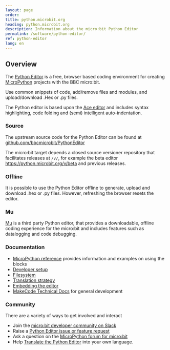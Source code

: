 ```yaml
---
layout: page
order:
title: python.microbit.org
heading: python.microbit.org
description: Information about the micro:bit Python Editor
permalink: /software/python-editor/
ref: python-editor
lang: en
---
```

## Overview
The [Python Editor](htps://python.microbit.org) is a free, browser based coding environment for creating [MicroPython](../micropython/) projects with the BBC micro:bit.

Use common snippets of code, add/remove files and modules, and upload/download .Hex or .py files.

The Python editor is based upon the [Ace editor](http://ace.c9.io) and includes syntax highlighting, code folding and (semi) intelligent auto-indentation.

### Source
The upstream source code for the Python Editor can be found at [github.com/bbcmicrobit/PythonEditor](https://github.com/bbcmicrobit/PythonEditor)

The micro:bit target depends a closed source versioner repository that facilitates releases at `/v/`, for example the beta editor https://python.microbit.org/v/beta and previous releases.

### Offline
It is possible to use the Python Editor offline to generate, upload and download .hex or .py files. However, refreshing the browser resets the editor.

### Mu
[Mu](http://codewith.mu/) is a third party Python editor, that provides a downloadable, offline coding experience for the micro:bit and includes features such as datalogging and code debugging.

### Documentation
- [MicroPython reference](https://microbit-micropython.readthedocs.io/en/v1.0.1/) provides information and examples on using the blocks
- [Developer setup](https://github.com/bbcmicrobit/PythonEditor/blob/master/README.rst)
- [Filesystem](https://github.com/bbcmicrobit/PythonEditor/blob/master/docs/filesystem.md)
- [Translation strategy](https://github.com/bbcmicrobit/PythonEditor/blob/master/docs/translations.md)
- [Embedding the editor](https://github.com/bbcmicrobit/PythonEditor/blob/master/docs/embedEditor.md)
- [MakeCode Technical Docs](https://makecode.com/docs) for general development

### Community
There are a variety of ways to get involved and interact 
- Join the [micro:bit developer community on Slack](../../community/)
- Raise a [Python Editor issue or feature request](https://github.com/bbcmicrobit/PythonEditor/issues)
- Ask a question on the [MicroPython forum for micro:bit](https://forum.micropython.org/viewforum.php?f=17&sid=de047c3e944921889becbc00f02a918f)
- Help [Translate the Python Editor](https://support.microbit.org/en/support/solutions/articles/19000106022-translating-the-python-editor) into your own language.
